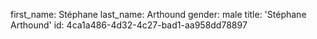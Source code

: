 first_name: Stéphane
last_name: Arthound
gender: male
title: 'Stéphane Arthound'
id: 4ca1a486-4d32-4c27-bad1-aa958dd78897

